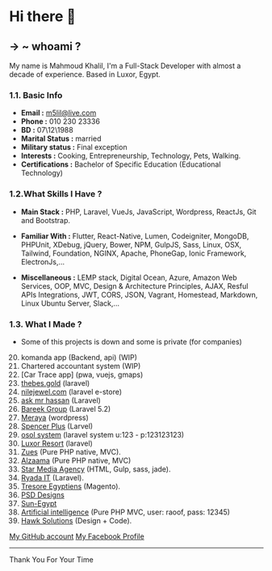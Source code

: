 # Hi there 👋

## → ~ whoami ?

My name is Mahmoud Khalil, I'm a Full-Stack Developer with almost a decade of experience. Based in Luxor, Egypt.

### 1.1. **Basic Info**
> 
* **Email :** m5lil@live.com
* **Phone :** 010 230 23336
* **BD :** 07\12\1988
* **Marital Status :** married 
* **Military status :** Final exception
* **Interests :** Cooking, Entrepreneurship, Technology, Pets, Walking.
* **Certifications :** Bachelor of Specific Education (Educational Technology)


### 1.2.**What Skills I Have ?**
> 
* **Main Stack :** PHP, Laravel, VueJs, JavaScript, Wordpress, ReactJs, Git and Bootstrap. 

> 
* **Familiar With :** Flutter, React-Native, Lumen, Codeigniter, MongoDB, PHPUnit, XDebug, jQuery, Bower, NPM, GulpJS, Sass, Linux, OSX, Tailwind, Foundation, NGINX, Apache, PhoneGap, Ionic Framework, ElectronJs,... 

> 
* **Miscellaneous :** LEMP stack, Digital Ocean, Azure, Amazon Web Services, OOP, MVC, Design & Architecture Principles, AJAX, Resful APIs Integrations, JWT, CORS, JSON, Vagrant, Homestead, Markdown, Linux Ubuntu Server, Slack,...

 
### 1.3. **What I Made ?**
> 
- Some of this projects is down and some is private (for companies)
20. komanda app (Backend, api) (WIP)
19. Chartered accountant system (WIP)
18. [Car Trace app] (pwa, vuejs, gmaps)
1. [thebes.gold](http://thebes.gold) (laravel)
2. [nilejewel.com](https://nilejewel.com) (laravel e-store)
3. [ask mr hassan](http://askmrhassan.com) (Laravel)
4. [Bareek Group](http://bareek-group.com/) (Laravel 5.2)
5. [Meraya](http://merayaco.com/main) (wordpress)
6. [Spencer Plus](http://spencerplus.com/) (Larvel)
7. [osol system](http://jenavatech.com/) (laravel system u:123 - p:123123123)
8. [Luxor Resort](http://www.luxor-resort.com/) (laravel)
9. [Zues](http://zeusuniversity.us/) (Pure PHP native, MVC).
10. [Alzaama](http://alzama.com/) (Pure PHP native, MVC)
11. [Star Media Agency](http://starmedia.agency/) (HTML, Gulp, sass, jade).
12. [Ryada IT](http://ryada4it.com/) (Laravel).
13. [Tresore Egyptiens](http://tresorsegyptiens.com/) (Magento).
14. [PSD Designs](https://1drv.ms/f/s!AkDtr0kphjFEjiUO5vkur1oN-awF)
15. [Sun-Egypt](http://sun-egypt.com)
16. [Artificial intelligence](http://67.23.254.7/~airaoof/) (Pure PHP MVC, user: raoof, pass: 12345)
17. [Hawk Solutions](http://hawksolutions.be) (Design + Code).

[My GitHub account](https://github.com/m5lil)
[My Facebook Profile](https://fb.me/m5leel)

---
Thank You For Your Time

<!--
**m5lil/m5lil** is a ✨ _special_ ✨ repository because its `README.md` (this file) appears on your GitHub profile.

Here are some ideas to get you started:

- 🔭 I’m currently working on ...
- 🌱 I’m currently learning ...
- 👯 I’m looking to collaborate on ...
- 🤔 I’m looking for help with ...
- 💬 Ask me about ...
- 📫 How to reach me: ...
- 😄 Pronouns: ...
- ⚡ Fun fact: ...
-->
